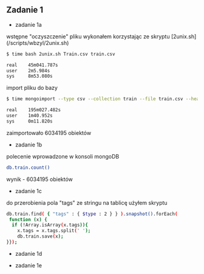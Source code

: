 ## Zadanie 1

* zadanie 1a

wstępne "oczyszczenie" pliku wykonałem korzystając ze skryptu [2unix.sh] (/scripts/wbzyl/2unix.sh)

```sh
$ time bash 2unix.sh Train.csv train.csv

real 	45m041.787s
user 	2m5.984s
sys 	8m53.080s
```
import pliku do bazy
```sh
$ time mongoimport --type csv --collection train --file train.csv --headerline

real 	195m027.482s
user 	1m40.952s
sys 	0m11.820s
```
zaimportowało 6034195 obiektów

* zadanie 1b

polecenie wprowadzone w konsoli mongoDB

```sh
db.train.count()
```
wynik - 6034195 obiektów

* zadanie 1c

do przerobienia pola "tags" ze stringu na tablicę użyłem skryptu

```sh
db.train.find( { "tags" : { $type : 2 } } ).snapshot().forEach(
 function (x) {
  if (!Array.isArray(x.tags)){
    x.tags = x.tags.split(' ');
    db.train.save(x);
}});
```

* zadanie 1d

* zadanie 1e
